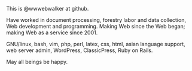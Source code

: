 This is @wwwebwalker at github.

Have worked in document processing, forestry labor and data collection, Web development and programming. Making Web since the Web began; making Web as a service since 2001.

GNU/linux, bash, vim, php, perl, latex, css, html, asian language support, web server admin, WordPress, ClassicPress, Ruby on Rails.

May all beings be happy.

